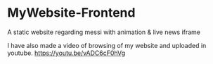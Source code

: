 # MyWebsite-Frontend
A static website regarding messi with animation & live news iframe

I have also made a video of browsing of my website and uploaded in youtube.
https://youtu.be/vADC6cF0hVg
